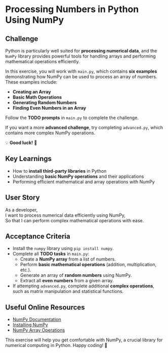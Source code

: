 # Processing Numbers in Python Using NumPy

## Challenge

Python is particularly well suited for **processing numerical data**, and the `NumPy` library provides powerful tools for handling arrays and performing mathematical operations efficiently.

In this exercise, you will work with `main.py`, which contains **six examples** demonstrating how NumPy can be used to process an array of numbers. These examples include:

- **Creating an Array**
- **Basic Math Operations**
- **Generating Random Numbers**
- **Finding Even Numbers in an Array**

Follow the **TODO prompts** in `main.py` to complete the challenge.

If you want a more **advanced challenge**, try completing `advanced.py`, which contains more complex NumPy operations.

💡 **Good luck!** 🚀

## Key Learnings

- How to **install third-party libraries** in Python
- Understanding **basic NumPy operations** and their applications
- Performing efficient mathematical and array operations with NumPy

## User Story

As a developer,  
I want to process numerical data efficiently using NumPy,  
So that I can perform complex mathematical operations with ease.

## Acceptance Criteria

- Install the `numpy` library using `pip install numpy`.
- Complete all **TODO tasks** in `main.py`:
  - Create a **NumPy array** from a list of numbers.
  - Perform **basic mathematical operations** (addition, multiplication, etc.).
  - Generate an array of **random numbers** using NumPy.
  - Extract all **even numbers** from a given array.
- If attempting `advanced.py`, complete additional **complex operations**, such as matrix manipulation and statistical functions.

## Useful Online Resources

- [NumPy Documentation](https://numpy.org/doc/stable/)
- [Installing NumPy](https://numpy.org/install/)
- [NumPy Array Operations](https://realpython.com/numpy-array-programming/)

This exercise will help you get comfortable with NumPy, a crucial library for numerical computing in Python. Happy coding! 🚀
